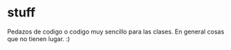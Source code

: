 # stuff
Pedazos de codigo o codigo muy sencillo para las clases. En general cosas que no tienen lugar. :)
